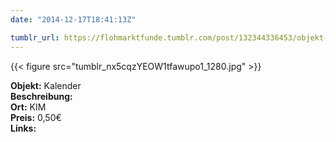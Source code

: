 ```yaml
---
date: "2014-12-17T18:41:13Z"

tumblr_url: https://flohmarktfunde.tumblr.com/post/132344336453/objekt-kalender-beschreibung-lorem-ipsum-ort
---
```

 {{< figure src="tumblr_nx5cqzYEOW1tfawupo1_1280.jpg" >}}  

**Objekt:** Kalender  
**Beschreibung:**   
**Ort:** KIM  
**Preis:** 0,50€  
**Links:** 
